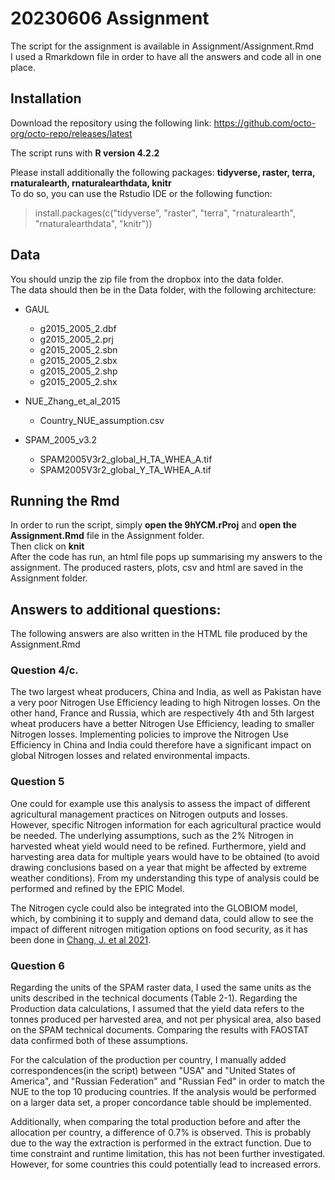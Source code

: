 # 20230606 Assignment
The script for the assignment is available in Assignment/Assignment.Rmd  
I used a Rmarkdown file in order to have all the answers and code all in one place.  

## Installation
Download the repository using the following link: https://github.com/octo-org/octo-repo/releases/latest

The script runs with **R version 4.2.2**  

Please install additionally the following packages: **tidyverse, raster, terra, rnaturalearth, rnaturalearthdata, knitr**  
To do so, you can use the Rstudio IDE or the following function:  

> install.packages(c("tidyverse", "raster", "terra", "rnaturalearth", "rnaturalearthdata", "knitr"))

## Data
You should unzip the zip file from the dropbox into the data folder.  
The data should then be in the Data folder, with the following architecture:  

* GAUL
  * g2015_2005_2.dbf
  * g2015_2005_2.prj
  * g2015_2005_2.sbn
  * g2015_2005_2.sbx
  * g2015_2005_2.shp
  * g2015_2005_2.shx

* NUE_Zhang_et_al_2015
  * Country_NUE_assumption.csv

* SPAM_2005_v3.2
  * SPAM2005V3r2_global_H_TA_WHEA_A.tif
  * SPAM2005V3r2_global_Y_TA_WHEA_A.tif

## Running the Rmd
In order to run the script, simply **open the 9hYCM.rProj** and **open the Assignment.Rmd** file in the Assignment folder.  
Then click on **knit**  
After the code has run, an html file pops up summarising my answers to the assignment. 
The produced rasters, plots, csv and html are saved in the Assignment folder.  

## Answers to additional questions:
The following answers are also written in the HTML file produced by the Assignment.Rmd  

### Question 4/c.
The two largest wheat producers, China and India, as well as Pakistan have a very poor Nitrogen Use Efficiency leading to high Nitrogen losses. On the other hand, France and Russia, which are respectively 4th and 5th largest wheat producers have a better Nitrogen Use Efficiency, leading to smaller Nitrogen losses. Implementing policies to improve the Nitrogen Use Efficiency in China and India could therefore have a significant impact on global Nitrogen losses and related environmental impacts.

### Question 5
One could for example use this analysis to assess the impact of different agricultural management practices on Nitrogen outputs and losses. However, specific Nitrogen information for each agricultural practice would be needed. The underlying assumptions, such as the 2% Nitrogen in harvested wheat yield would need to be refined. Furthermore, yield and harvesting area data for multiple years would have to be obtained (to avoid drawing conclusions based on a year that might be affected by extreme weather conditions). From my understanding this type of analysis could be performed and refined by the EPIC Model. 

The Nitrogen cycle could also be integrated into the GLOBIOM model, which, by combining it to supply and demand data, could allow to see the impact of different nitrogen mitigation options on food security, as it has been done in [Chang, J. et al 2021](https://www.nature.com/articles/s43016-021-00366-x).

### Question 6
Regarding the units of the SPAM raster data, I used the same units as the units described in the technical documents (Table 2-1). 
Regarding the Production data calculations, I assumed that the yield data refers to the tonnes produced per harvested area, and not per physical area, also based on the SPAM technical documents.
Comparing the results with FAOSTAT data confirmed both of these assumptions.

For the calculation of the production per country, I manually added correspondences(in the script) between "USA" and "United States of America", and "Russian Federation" and "Russian Fed" in order to match the NUE to the top 10 producing countries. If the analysis would be performed on a larger data set, a proper concordance table should be implemented. 

Additionally, when comparing the total production before and after the allocation per country, a difference of 0.7% is observed. This is probably due to the way the extraction is performed in the extract function. Due to time constraint and runtime limitation, this has not been further investigated. However, for some countries this could potentially lead to increased errors.

